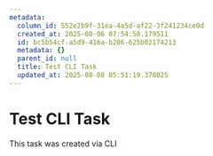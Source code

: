 ```yaml
---
metadata:
  column_id: 552e2b9f-31ea-4a5d-af22-3f241234ce0d
  created_at: 2025-08-06 07:54:58.179511
  id: bc5b54cf-a5d9-416a-b206-625b02174213
  metadata: {}
  parent_id: null
  title: Test CLI Task
  updated_at: 2025-08-08 05:51:19.378025
---
```


# Test CLI Task

This task was created via CLI